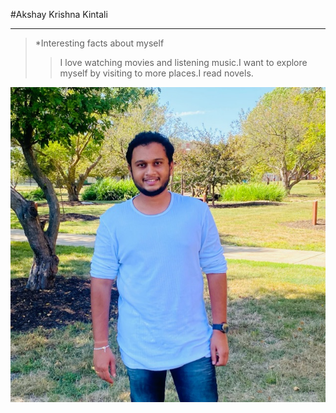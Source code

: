 #Akshay Krishna Kintali

---

>*Interesting facts about myself
>> I love watching movies and listening music.I want to explore myself by visiting to more places.I read novels.

![Mypicture](akshaykrishnaa.jpg)






